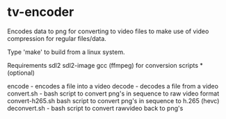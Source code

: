 # tv-encoder
Encodes data to png for converting to video files to make use of video compression for regular files/data.

Type 'make' to build from a linux system.

Requirements
sdl2
sdl2-image
gcc
(ffmpeg) for conversion scripts *(optional)

encode - encodes a file into a video
decode - decodes a file from a video
convert.sh - bash script to convert png's in sequence to raw video format
convert-h265.sh bash script to convert png's in sequence to h.265 (hevc)
deconvert.sh - bash script to convert rawvideo back to png's


